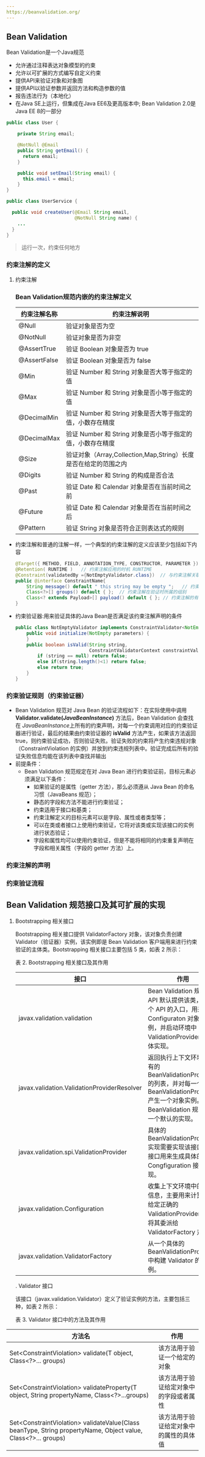 ```yaml
---
https://beanvalidation.org/
---
```


## Bean Validation

Bean Validation是一个Java规范

* 允许通过注释表达对象模型的约束
* 允许以可扩展的方式编写自定义约束
* 提供API来验证对象和对象图
* 提供API以验证参数并返回方法和构造参数的值
* 报告违法行为（本地化）
* 在Java SE上运行，但集成在Java EE6及更高版本中; Bean Validation 2.0是Java EE 8的一部分 

```java
public class User {

    private String email;

    @NotNull @Email
    public String getEmail() {
      return email;
    }

    public void setEmail(String email) {
      this.email = email;
    }
}

public class UserService {

  public void createUser(@Email String email,
                         @NotNull String name) {
    ...
  }
}
```

> 运行一次，约束任何地方

### 约束注解的定义

1. 约束注解 

   ### Bean Validation规范内嵌的约束注解定义

   | **约束注解名称** | **约束注解说明**                                             |
   | ---------------- | ------------------------------------------------------------ |
   | @Null            | 验证对象是否为空                                             |
   | @NotNull         | 验证对象是否为非空                                           |
   | @AssertTrue      | 验证 Boolean 对象是否为 true                                 |
   | @AssertFalse     | 验证 Boolean 对象是否为 false                                |
   | @Min             | 验证 Number 和 String 对象是否大等于指定的值                 |
   | @Max             | 验证 Number 和 String 对象是否小等于指定的值                 |
   | @DecimalMin      | 验证 Number 和 String 对象是否大等于指定的值，小数存在精度   |
   | @DecimalMax      | 验证 Number 和 String 对象是否小等于指定的值，小数存在精度   |
   | @Size            | 验证对象（Array,Collection,Map,String）长度是否在给定的范围之内 |
   | @Digits          | 验证 Number 和 String 的构成是否合法                         |
   | @Past            | 验证 Date 和 Calendar 对象是否在当前时间之前                 |
   | @Future          | 验证 Date 和 Calendar 对象是否在当前时间之后                 |
   | @Pattern         | 验证 String 对象是否符合正则表达式的规则                     |

* 约束注解和普通的注解一样，一个典型的约束注解的定义应该至少包括如下内容

  ```java
  @Target({ METHOD, FIELD, ANNOTATION_TYPE, CONSTRUCTOR, PARAMETER })   // 约束注解应用的目标元素类型 METHOD, FIELD, ANNOTATION_TYPE, CONSTRUCTOR, PARAMETER
  @Retention( RUNTIME )   // 约束注解应用的时机 RUNTIME
  @Constraint(validatedBy ={NotEmptyValidator.class})  // 与约束注解关联的验证器 NotEmptyValidator.class
  public @interface ConstraintName{ 
      String message() default " this string may be empty ";   // 约束注解验证时的输出消息
      Class<?>[] groups() default { };  // 约束注解在验证时所属的组别
      Class<? extends Payload>[] payload() default { }; // 约束注解的有效负载
  }
  ```

* 约束验证器:用来验证具体的Java Bean是否满足该约束注解声明的条件

  ```java
  public class NotEmptyValidator implements ConstraintValidator<NotEmpty, String>{ 
      public void initialize(NotEmpty parameters) { 
      } 
      public boolean isValid(String string, 
                             ConstraintValidatorContext constraintValidatorContext) { 
          if (string == null) return false; 
          else if(string.length()<1) return false; 
          else return true; 
      } 
  }
  ```

### 约束验证规则（约束验证器）

* Bean Validation 规范对 Java Bean 的验证流程如下：在实际使用中调用 **Validator.validate(*JavaBeanInstance*)** 方法后，Bean Validation 会查找在 *JavaBeanInstance*上所有的约束声明，对每一个约束调用对应的约束验证器进行验证，最后的结果由约束验证器的 **isValid** 方法产生，如果该方法返回 true，则约束验证成功，否则验证失败。验证失败的约束将产生约束违规对象（ConstraintViolation 的实例）并放到约束违规列表中。验证完成后所有的验证失败信息均能在该列表中查找并输出
* 前提条件：
  * Bean Validation 规范规定在对 Java Bean 进行约束验证前，目标元素必须满足以下条件：
    -  如果验证的是属性（getter 方法），那么必须遵从 Java Bean 的命名习惯（JavaBeans 规范）；
    -  静态的字段和方法不能进行约束验证；
    -  约束适用于接口和基类；
    -  约束注解定义的目标元素可以是字段、属性或者类型等；
    -  可以在类或者接口上使用约束验证，它将对该类或实现该接口的实例进行状态验证；
    -  字段和属性均可以使用约束验证，但是不能将相同的约束重复声明在字段和相关属性（字段的 getter 方法）上。

### 约束注解的声明

### 约束验证流程

## Bean Validation 规范接口及其可扩展的实现

1. Bootstrapping 相关接口 			  

   Bootstrapping 相关接口提供 ValidatorFactory 对象，该对象负责创建 Validator（验证器）实例，该实例即是 Bean Validation 客户端用来进行约束验证的主体类。Bootstrapping 相关接口主要包括 5 类，如表 2 所示：

   表 2. Bootstrapping 相关接口及其作用

   | **接口**                                    | **作用**                                                     |
   | ------------------------------------------- | ------------------------------------------------------------ |
   | javax.validation.validation                 | Bean Validation 规范的 API 默认提供该类，是整个 API 的入口，用来产生 Configuraton 对象实例，并启动环境中 ValidationProvider 的具体实现。 |
   | javax.validation.ValidationProviderResolver | 返回执行上下文环境中所有的 BeanValidationProviders 的列表，并对每一个 BeanValidationProvider 产生一个对象实例。BeanValidation 规范提供一个默认的实现。 |
   | javax.validation.spi.ValidationProvider     | 具体的 BeanValidationProvider 实现需要实现该接口。该接口用来生成具体的 Congfiguration 接口的实现。 |
   | javax.validation.Configuration              | 收集上下文环境中的配置信息，主要用来计算如何给定正确的 ValidationProvider，并将其委派给 ValidatorFactory 对象。 |
   | javax.validation.ValidatorFactory           | 从一个具体的 BeanValidationProvider 中构建 Validator 的实例。 |

	.   Validator 接口 			  

   该接口（javax.validation.Validator）定义了验证实例的方法，主要包括三种，如表 2 所示：

   表 3. Validator 接口中的方法及其作用

| **方法名**                                                   | **作用**                               |
| ------------------------------------------------------------ | -------------------------------------- |
| <T> Set<ConstraintViolation<T>> validate(T object, Class<?>... groups) | 该方法用于验证一个给定的对象           |
| <T>Set<ConstraintViolation<T>> validateProperty(T object, String propertyName, Class<?>...groups) | 该方法用于验证给定对象中的字段或者属性 |
| <T> Set<ConstraintViolation<T>> validateValue(Class<T> beanType, String propertyName, Object value, Class<?>... groups) | 该方法用于验证给定对象中的属性的具体值 |




